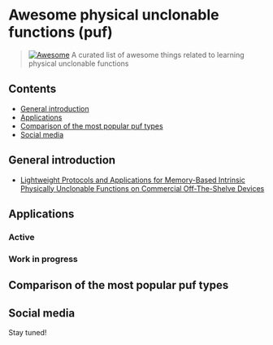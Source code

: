 # Awesome physical unclonable functions (puf)

> [![Awesome](https://awesome.re/badge.svg)](https://awesome.re)
> A curated list of awesome things related to learning physical unclonable functions

## Contents

- [General introduction](#general-introduction)
- [Applications](#applications)
- [Comparison of the most popular puf types](#comparison-of-the-most-popular-puf-types)
- [Social media](#social-media)

## General introduction

- [Lightweight Protocols and Applications for Memory-Based Intrinsic Physically Unclonable Functions on Commercial Off-The-Shelve Devices](http://tuprints.ulb.tu-darmstadt.de/7014/1/dis2017.pdf)

## Applications

### Active

### Work in progress

## Comparison of the most popular puf types

## Social media

Stay tuned!
